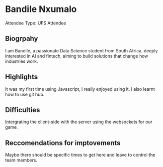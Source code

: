 # Bandile Nxumalo

Attendee Type: UFS Attendee

## Biogrpahy

I am Bandile, a passionate Data Science student from South Africa, deeply interested in AI and fintech, aiming to build solutions that change how industries work.

## Highlights

It was my first time using Javascript, I really enjoyed using it. I also learnt how to use git hub.

## Difficulties

Intergrating the client-side with the server using the websockets for our game.

## Reccomendations for imptovements

Maybe there should be specific times to get here and leave to control the team members.

